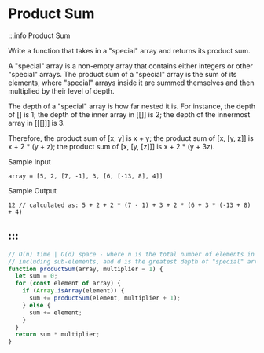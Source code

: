 # Product Sum

:::info Product Sum

Write a function that takes in a "special" array and returns its product sum.

A "special" array is a non-empty array that contains either integers or other "special" arrays. The product sum of a "special" array is the sum of its elements, where "special" arrays inside it are summed themselves and then multiplied by their level of depth.

The depth of a "special" array is how far nested it is. For instance, the depth of [] is 1; the depth of the inner array in [[]] is 2; the depth of the innermost array in [[[]]] is 3.

Therefore, the product sum of [x, y] is x + y; the product sum of [x, [y, z]] is x + 2 * (y + z); the product sum of [x, [y, [z]]] is x + 2 * (y + 3z).

Sample Input
```
array = [5, 2, [7, -1], 3, [6, [-13, 8], 4]]
```

Sample Output
```
12 // calculated as: 5 + 2 + 2 * (7 - 1) + 3 + 2 * (6 + 3 * (-13 + 8) + 4)
```
:::
---

```js title="Solution 1"
// O(n) time | O(d) space - where n is the total number of elements in the array,
// including sub-elements, and d is the greatest depth of "special" arrays in the array
function productSum(array, multiplier = 1) {
  let sum = 0;
  for (const element of array) {
    if (Array.isArray(element)) {
      sum += productSum(element, multiplier + 1);
    } else {
      sum += element;
    }
  }
  return sum * multiplier;
}
```
